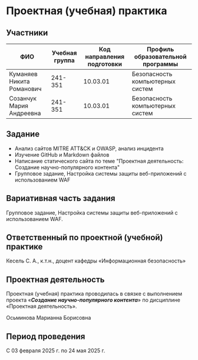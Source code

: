 # Проектная (учебная) практика

## Участники

| ФИО | Учебная группа | Код направления подготовки | Профиль образовательной программы |
|-|-|-|-|
| Куманяев Никита Романович |241-351|10.03.01|Безопасность компьютерных систем|
| Созанчук Мария Андреевна |241-351|10.03.01|Безопасность компьютерных систем|


## Задание

- Анализ сайтов MITRE ATT&CK и OWASP, анализ инцидента
- Изучение GitHub и Markdown файлов
- Написание статического сайта по теме "Проектная деятельность: Создание научно-популярного контента"
- Групповое задание, Настройка системы защиты веб-приложений с использованием WAF

## Вариативная часть задания

Групповое задание, Настройка системы защиты веб-приложений с использованием WAF.

## Ответственный по проектной (учебной) практике

Кесель С. А., к.т.н., доцент кафедры «Информационная безопасность»

## Проектная деятельность

Проектная (учебная) практика проводилась в связке с выполнением проекта «***Создание научно-популярного контента***» по дисциплине «Проектная деятельность».

Осьминова Марианна Борисовна

## Период проведения

С 03 февраля 2025 г. по 24 мая 2025 г.
